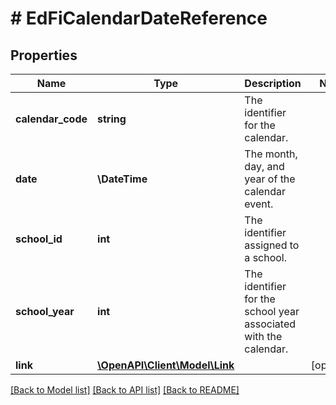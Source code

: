 # # EdFiCalendarDateReference

## Properties

Name | Type | Description | Notes
------------ | ------------- | ------------- | -------------
**calendar_code** | **string** | The identifier for the calendar. |
**date** | **\DateTime** | The month, day, and year of the calendar event. |
**school_id** | **int** | The identifier assigned to a school. |
**school_year** | **int** | The identifier for the school year associated with the calendar. |
**link** | [**\OpenAPI\Client\Model\Link**](Link.md) |  | [optional]

[[Back to Model list]](../../README.md#models) [[Back to API list]](../../README.md#endpoints) [[Back to README]](../../README.md)
